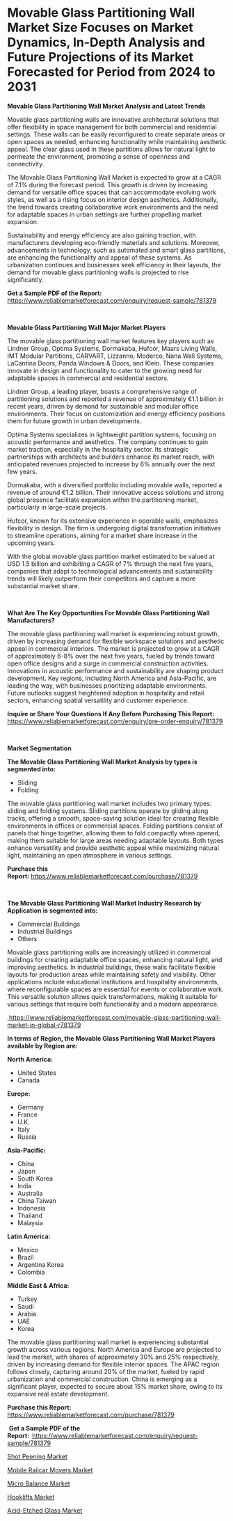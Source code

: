 <p><h1>Movable Glass Partitioning Wall Market Size Focuses on Market Dynamics, In-Depth Analysis and Future Projections of its Market Forecasted for Period from 2024 to 2031</h1></p><p><strong>Movable Glass Partitioning Wall Market Analysis and Latest Trends</strong></p>
<p><p>Movable glass partitioning walls are innovative architectural solutions that offer flexibility in space management for both commercial and residential settings. These walls can be easily reconfigured to create separate areas or open spaces as needed, enhancing functionality while maintaining aesthetic appeal. The clear glass used in these partitions allows for natural light to permeate the environment, promoting a sense of openness and connectivity.</p><p>The Movable Glass Partitioning Wall Market is expected to grow at a CAGR of 7.1% during the forecast period. This growth is driven by increasing demand for versatile office spaces that can accommodate evolving work styles, as well as a rising focus on interior design aesthetics. Additionally, the trend towards creating collaborative work environments and the need for adaptable spaces in urban settings are further propelling market expansion. </p><p>Sustainability and energy efficiency are also gaining traction, with manufacturers developing eco-friendly materials and solutions. Moreover, advancements in technology, such as automated and smart glass partitions, are enhancing the functionality and appeal of these systems. As urbanization continues and businesses seek efficiency in their layouts, the demand for movable glass partitioning walls is projected to rise significantly.</p></p>
<p><strong>Get a Sample PDF of the Report:&nbsp;</strong> <a href="https://www.reliablemarketforecast.com/enquiry/request-sample/781379?utm_campaign=1170&utm_medium=2&utm_source=Github&utm_content=ia&utm_term=15102024&utm_id=movable-glass-partitioning-wall">https://www.reliablemarketforecast.com/enquiry/request-sample/781379</a></p>
<p>&nbsp;</p>
<p><strong>Movable Glass Partitioning Wall Major Market Players</strong></p>
<p><p>The movable glass partitioning wall market features key players such as Lindner Group, Optima Systems, Dormakaba, Hufcor, Maars Living Walls, IMT Modular Partitions, CARVART, Lizzanno, Moderco, Nana Wall Systems, LaCantina Doors, Panda Windows & Doors, and Klein. These companies innovate in design and functionality to cater to the growing need for adaptable spaces in commercial and residential sectors.</p><p>Lindner Group, a leading player, boasts a comprehensive range of partitioning solutions and reported a revenue of approximately €1.1 billion in recent years, driven by demand for sustainable and modular office environments. Their focus on customization and energy efficiency positions them for future growth in urban developments.</p><p>Optima Systems specializes in lightweight partition systems, focusing on acoustic performance and aesthetics. The company continues to gain market traction, especially in the hospitality sector. Its strategic partnerships with architects and builders enhance its market reach, with anticipated revenues projected to increase by 6% annually over the next few years.</p><p>Dormakaba, with a diversified portfolio including movable walls, reported a revenue of around €1.2 billion. Their innovative access solutions and strong global presence facilitate expansion within the partitioning market, particularly in large-scale projects. </p><p>Hufcor, known for its extensive experience in operable walls, emphasizes flexibility in design. The firm is undergoing digital transformation initiatives to streamline operations, aiming for a market share increase in the upcoming years.</p><p>With the global movable glass partition market estimated to be valued at USD 1.5 billion and exhibiting a CAGR of 7% through the next five years, companies that adapt to technological advancements and sustainability trends will likely outperform their competitors and capture a more substantial market share.</p></p>
<p>&nbsp;</p>
<p><strong>What Are The Key Opportunities For Movable Glass Partitioning Wall Manufacturers?</strong></p>
<p><p>The movable glass partitioning wall market is experiencing robust growth, driven by increasing demand for flexible workspace solutions and aesthetic appeal in commercial interiors. The market is projected to grow at a CAGR of approximately 6-8% over the next five years, fueled by trends toward open office designs and a surge in commercial construction activities. Innovations in acoustic performance and sustainability are shaping product development. Key regions, including North America and Asia-Pacific, are leading the way, with businesses prioritizing adaptable environments. Future outlooks suggest heightened adoption in hospitality and retail sectors, enhancing spatial versatility and customer experience.</p></p>
<p><strong>Inquire or Share Your Questions If Any Before Purchasing This Report:</strong> <a href="https://www.reliablemarketforecast.com/enquiry/pre-order-enquiry/781379?utm_campaign=1170&utm_medium=2&utm_source=Github&utm_content=ia&utm_term=15102024&utm_id=movable-glass-partitioning-wall">https://www.reliablemarketforecast.com/enquiry/pre-order-enquiry/781379</a></p>
<p>&nbsp;</p>
<p><strong>Market Segmentation</strong></p>
<p><strong>The Movable Glass Partitioning Wall Market Analysis by types is segmented into:</strong></p>
<p><ul><li>Sliding</li><li>Folding</li></ul></p>
<p><p>The movable glass partitioning wall market includes two primary types: sliding and folding systems. Sliding partitions operate by gliding along tracks, offering a smooth, space-saving solution ideal for creating flexible environments in offices or commercial spaces. Folding partitions consist of panels that hinge together, allowing them to fold compactly when opened, making them suitable for large areas needing adaptable layouts. Both types enhance versatility and provide aesthetic appeal while maximizing natural light, maintaining an open atmosphere in various settings.</p></p>
<p><strong>Purchase this Report:&nbsp;</strong><a href="https://www.reliablemarketforecast.com/purchase/781379?utm_campaign=1170&utm_medium=2&utm_source=Github&utm_content=ia&utm_term=15102024&utm_id=movable-glass-partitioning-wall">https://www.reliablemarketforecast.com/purchase/781379</a></p>
<p>&nbsp;</p>
<p><strong>The Movable Glass Partitioning Wall Market Industry Research by Application is segmented into:</strong></p>
<p><ul><li>Commercial Buildings</li><li>Industrial Buildings</li><li>Others</li></ul></p>
<p><p>Movable glass partitioning walls are increasingly utilized in commercial buildings for creating adaptable office spaces, enhancing natural light, and improving aesthetics. In industrial buildings, these walls facilitate flexible layouts for production areas while maintaining safety and visibility. Other applications include educational institutions and hospitality environments, where reconfigurable spaces are essential for events or collaborative work. This versatile solution allows quick transformations, making it suitable for various settings that require both functionality and a modern appearance.</p></p>
<p><a href="https://www.reliablemarketforecast.com/movable-glass-partitioning-wall-market-in-global-r781379?utm_campaign=1170&utm_medium=2&utm_source=Github&utm_content=ia&utm_term=15102024&utm_id=movable-glass-partitioning-wall">&nbsp;https://www.reliablemarketforecast.com/movable-glass-partitioning-wall-market-in-global-r781379</a></p>
<p><strong>In terms of Region, the Movable Glass Partitioning Wall Market Players available by Region are:</strong></p>
<p>
    <p> <strong> North America: </strong>
        <ul>
            <li>United States</li>
            <li>Canada</li>
        </ul>
        </p> 
    <p> <strong> Europe: </strong>
        <ul>
            <li>Germany</li>
            <li>France</li>
            <li>U.K.</li>
            <li>Italy</li>
            <li>Russia</li>
        </ul>
        </p> 
    <p> <strong> Asia-Pacific: </strong>
        <ul>
            <li>China</li>
            <li>Japan</li>
            <li>South Korea</li>
            <li>India</li>
            <li>Australia</li>
            <li>China Taiwan</li>
            <li>Indonesia</li>
            <li>Thailand</li>
            <li>Malaysia</li>
        </ul>
        </p> 
    <p> <strong> Latin America: </strong>
        <ul>
            <li>Mexico</li>
            <li>Brazil</li>
            <li>Argentina Korea</li>
            <li>Colombia</li>
        </ul>
        </p> 
    <p> <strong> Middle East & Africa: </strong>
        <ul>
            <li>Turkey</li>
            <li>Saudi</li>
            <li>Arabia</li>
            <li>UAE</li>
            <li>Korea</li>
        </ul>
    </p>
    </p>
<p><p>The movable glass partitioning wall market is experiencing substantial growth across various regions. North America and Europe are projected to lead the market, with shares of approximately 30% and 25% respectively, driven by increasing demand for flexible interior spaces. The APAC region follows closely, capturing around 20% of the market, fueled by rapid urbanization and commercial construction. China is emerging as a significant player, expected to secure about 15% market share, owing to its expansive real estate development.</p></p>
<p><strong>Purchase this Report: </strong><a href="https://www.reliablemarketforecast.com/purchase/781379?utm_campaign=1170&utm_medium=2&utm_source=Github&utm_content=ia&utm_term=15102024&utm_id=movable-glass-partitioning-wall">https://www.reliablemarketforecast.com/purchase/781379</a></p>
<p>&nbsp;<strong>Get a Sample PDF of the Report:&nbsp;&nbsp;</strong><a href="https://www.reliablemarketforecast.com/enquiry/request-sample/781379?utm_campaign=1170&utm_medium=2&utm_source=Github&utm_content=ia&utm_term=15102024&utm_id=movable-glass-partitioning-wall">https://www.reliablemarketforecast.com/enquiry/request-sample/781379</a></p>
<p><strong></strong></p>
<p><p><a href="https://issuu.com/reportprime-2/docs/shot-peening-market-size-2030.pptx_9a0568cfbbfb6f?utm_campaign=1170&utm_medium=2&utm_source=Github&utm_content=ia&utm_term=15102024&utm_id=movable-glass-partitioning-wall">Shot Peening Market</a></p><p><a href="https://www.linkedin.com/pulse/emerging-mobile-railcar-movers-market-opportunities-analysis-i9l6c?trk=public_post_embed_feed-article-content&utm_campaign=1170&utm_medium=2&utm_source=Github&utm_content=ia&utm_term=15102024&utm_id=movable-glass-partitioning-wall">Mobile Railcar Movers Market</a></p><p><a href="https://issuu.com/reportprime-2/docs/micro-balance-market-size-2030.pptx_138d2cdf92e6fc?utm_campaign=1170&utm_medium=2&utm_source=Github&utm_content=ia&utm_term=15102024&utm_id=movable-glass-partitioning-wall">Micro Balance Market</a></p><p><a href="https://www.linkedin.com/pulse/hooklifts-market-matrix-applications-types-cagr-growth-zd4ce?trk=public_post_embed_feed-article-content&utm_campaign=1170&utm_medium=2&utm_source=Github&utm_content=ia&utm_term=15102024&utm_id=movable-glass-partitioning-wall">Hooklifts Market</a></p><p><a href="https://github.com/padencrooks0o/Market-Research-Report-List-1/blob/main/acid-etched-glass-market.md?utm_campaign=1170&utm_medium=2&utm_source=Github&utm_content=ia&utm_term=15102024&utm_id=movable-glass-partitioning-wall">Acid-Etched Glass Market</a></p></p>